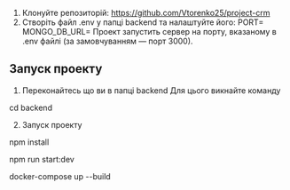 
1. Клонуйте репозиторій:
   https://github.com/Vtorenko25/project-crm
2. Створіть файл .env у папці backend та налаштуйте його:
   PORT=
   MONGO_DB_URL=
Проект запустить сервер на порту, вказаному в .env файлі (за замовчуванням — порт 3000).

## Запуск проекту

1. Переконайтесь що ви в папці backend
Для цього викнайте команду

cd backend

2. Запуск проекту

npm install

npm run start:dev

docker-compose up --build


